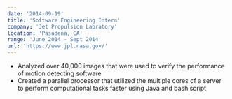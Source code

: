 ```yaml
---
date: '2014-09-19'
title: 'Software Engineering Intern'
company: 'Jet Propulsion Labratory'
location: 'Pasadena, CA'
range: 'June 2014 - Sept 2014'
url: 'https://www.jpl.nasa.gov/'
---
```


- Analyzed over 40,000 images that were used to verify the performance of motion detecting software
- Created a parallel processor that utilized the multiple cores of a server to perform computational tasks faster using Java and bash script
